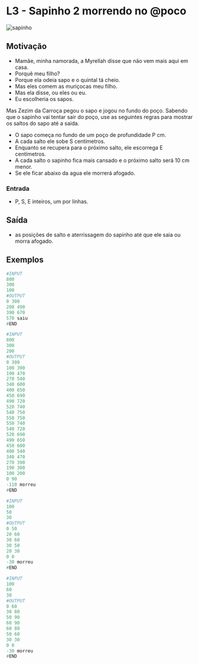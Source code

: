 # L3 - Sapinho 2 morrendo no @poco

![sapinho]( cover.jpg)

## Motivação

* Mamãe, minha namorada, a Myrellah disse que não vem mais aqui em casa.
* Porquê meu filho?
* Porque ela odeia sapo e o quintal tá cheio.
* Mas eles comem as muriçocas meu filho.
* Mas ela disse, ou eles ou eu.
* Eu escolheria os sapos.

Mas Zezim da Carroça pegou o sapo e jogou no fundo do poço.
Sabendo que o sapinho vai tentar sair do poço, use as seguintes regras
para mostrar os saltos do sapo até a saída.

* O sapo começa no fundo de um poço de profundidade P cm.
* A cada salto ele sobe S centímetros.
* Enquanto se recupera para o próximo salto, ele escorrega E centímetros.
* A cada salto o sapinho fica mais cansado e o próximo salto será 10 cm menor.
* Se ele ficar abaixo da agua ele morrerá afogado.

### Entrada

* P, S, E inteiros, um por linhas.

## Saída

* as posições de salto e aterrissagem do sapinho até que ele saia ou morra afogado.

## Exemplos

``` py
#INPUT
800
300
100
#OUTPUT
0 300
200 490
390 670
570 saiu
#END
```

```py
#INPUT
800
300
200
#OUTPUT
0 300
100 390
190 470
270 540
340 600
400 650
450 690
490 720
520 740
540 750
550 750
550 740
540 720
520 690
490 650
450 600
400 540
340 470
270 390
190 300
100 200
0 90
-110 morreu
#END
```

```py
#INPUT
100
50
30
#OUTPUT
0 50
20 60
30 60
30 50
20 30
0 0
-30 morreu
#END
```

```py
#INPUT
100
60
30
#OUTPUT
0 60
30 80
50 90
60 90
60 80
50 60
30 30
0 0
-30 morreu
#END
```
